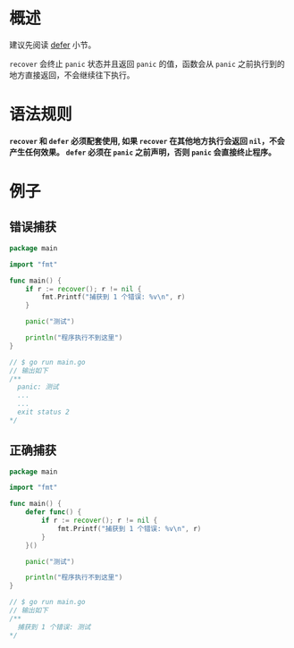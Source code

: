 # 概述

建议先阅读 [defer](defer.md) 小节。

`recover` 会终止 `panic` 状态并且返回 `panic` 的值，函数会从 `panic` 之前执行到的地方直接返回，不会继续往下执行。

# 语法规则

**`recover` 和 `defer` 必须配套使用, 如果 `recover` 在其他地方执行会返回 `nil`，不会产生任何效果。
`defer` 必须在 `panic` 之前声明，否则 `panic` 会直接终止程序。**

# 例子

## 错误捕获

```go
package main

import "fmt"

func main() {
	if r := recover(); r != nil {
		fmt.Printf("捕获到 1 个错误: %v\n", r)
	}

	panic("测试")

	println("程序执行不到这里")
}

// $ go run main.go
// 输出如下 
/**
  panic: 测试
  ...
  ...
  exit status 2
*/
```

## 正确捕获

```go
package main

import "fmt"

func main() {
	defer func() {
		if r := recover(); r != nil {
			fmt.Printf("捕获到 1 个错误: %v\n", r)
		}
	}()

	panic("测试")

	println("程序执行不到这里")
}

// $ go run main.go
// 输出如下 
/**
  捕获到 1 个错误: 测试
*/
```